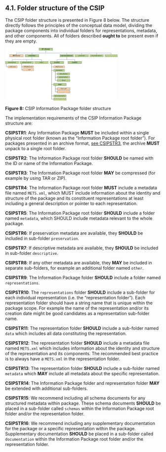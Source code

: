 ## 4.1.	Folder structure of the CSIP
The CSIP folder structure is presented in Figure 8 below. The structure directly follows the principles of the conceptual data model, dividing the package components into individual folders for representations, metadata, and other components. All of folders described **ought to** be present even if they are empty.

<a name="fig8"></a>
![IP Folder Structure](figs/fig_8_cs_ip_struct.png "CSIP Information Package folder structure.")

**Figure 8:** CSIP Information Package folder structure

The implementation requirements of the CSIP Information Package structure are:

<a name="CSIPSTR1"></a>
**CSIPSTR1**: Any Information Package **MUST** be included within a single physical root folder (known as the “Information Package root folder”). For packages presented in an archive format, [see CSIPSTR3](#CSIPSTR3), the archive **MUST** unpack to a single root folder.

<a name="CSIPSTR2"></a>
**CSIPSTR2**: The Information Package root folder **SHOULD** be named with the ID or name of the Information Package.

<a name="CSIPSTR3"></a>
**CSIPSTR3**: The Information Package root folder **MAY** be compressed (for example by using TAR or ZIP).

<a name="CSIPSTR4"></a>
**CSIPSTR4**: The Information Package root folder **MUST** include a metadata file named `METS.xml`, which MUST include information about the identity and structure of the package and its constituent representations at least including a general description or pointer to each representation.

<a name="CSIPSTR5"></a>
**CSIPSTR5**: The Information Package root folder **SHOULD** include a folder named `metadata`, which SHOULD include metadata relevant to the whole package.

<a name="CSIPSTR6"></a>
**CSIPSTR6**: If preservation metadata are available, they **SHOULD** be included in sub-folder `preservation`.

<a name="CSIPSTR7"></a>
**CSIPSTR7**: If descriptive metadata are available, they **SHOULD** be included in sub-folder `descriptive`.

<a name="CSIPSTR8"></a>
**CSIPSTR8**: If any other metadata are available, they **MAY** be included in separate sub-folders, for example an additional folder named `other`.

<a name="CSIPSTR9"></a>
**CSIPSTR9**: The Information Package folder **SHOULD** include a folder named `representations`.

<a name="CSIPSTR10"></a>
**CSIPSTR10**: The `representations` folder **SHOULD** include a sub-folder for each individual representation (i.e. the “representation folder”). Each representation folder should have a string name that is unique within the package scope. For example the name of the representation and/or its creation date might be good candidates as a representation sub-folder name.

<a name="CSIPSTR11"></a>
**CSIPSTR11**: The representation folder **SHOULD** include a sub-folder named `data` which includes all data constituting the representation.

<a name="CSIPSTR12"></a>
**CSIPSTR12**: The representation folder **SHOULD** include a metadata file named `METS.xml` which includes information about the identity and structure of the representation and its components. The recommended best practice is to always have a `METS.xml` in the representation folder.

<a name="CSIPSTR13"></a>
**CSIPSTR13**: The representation folder **SHOULD** include a sub-folder named `metadata` which **MAY** include all metadata about the specific representation.

<a name="CSIPSTR14"></a>
**CSIPSTR14**: The Information Package folder and representation folder **MAY** be extended with additional sub-folders.

<a name="CSIPSTR15"></a>
**CSIPSTR15**: We recommend including all schema documents for any structured metadata within package. These schema documents **SHOULD** be placed in a sub-folder called `schemas` within the Information Package root folder and/or the representation folder.

<a name="CSIPSTR16"></a>
**CSIPSTR16**: We recommend including any supplementary documentation for the package or a specific representation within the package. Supplementary documentation **SHOULD** be placed in a sub-folder called `documentation` within the Information Package root folder and/or the representation folder.
